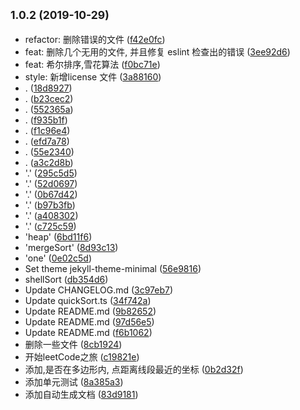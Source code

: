 ## <small>1.0.2 (2019-10-29)</small>

* refactor: 删除错误的文件 ([f42e0fc](https://github.com/kuunnnn/algorithms/commit/f42e0fc))
* feat: 删除几个无用的文件, 并且修复 eslint 检查出的错误 ([3ee92d6](https://github.com/kuunnnn/algorithms/commit/3ee92d6))
* feat: 希尔排序,雪花算法 ([f0bc71e](https://github.com/kuunnnn/algorithms/commit/f0bc71e))
* style: 新增license 文件 ([3a88160](https://github.com/kuunnnn/algorithms/commit/3a88160))
* . ([18d8927](https://github.com/kuunnnn/algorithms/commit/18d8927))
* . ([b23cec2](https://github.com/kuunnnn/algorithms/commit/b23cec2))
* . ([552365a](https://github.com/kuunnnn/algorithms/commit/552365a))
* . ([f935b1f](https://github.com/kuunnnn/algorithms/commit/f935b1f))
* . ([f1c96e4](https://github.com/kuunnnn/algorithms/commit/f1c96e4))
* . ([efd7a78](https://github.com/kuunnnn/algorithms/commit/efd7a78))
* . ([55e2340](https://github.com/kuunnnn/algorithms/commit/55e2340))
* . ([a3c2d8b](https://github.com/kuunnnn/algorithms/commit/a3c2d8b))
* '.' ([295c5d5](https://github.com/kuunnnn/algorithms/commit/295c5d5))
* '.' ([52d0697](https://github.com/kuunnnn/algorithms/commit/52d0697))
* '.' ([0b67d42](https://github.com/kuunnnn/algorithms/commit/0b67d42))
* '.' ([b97b3fb](https://github.com/kuunnnn/algorithms/commit/b97b3fb))
* '.' ([a408302](https://github.com/kuunnnn/algorithms/commit/a408302))
* '.' ([c725c59](https://github.com/kuunnnn/algorithms/commit/c725c59))
* 'heap' ([6bd11f6](https://github.com/kuunnnn/algorithms/commit/6bd11f6))
* 'mergeSort' ([8d93c13](https://github.com/kuunnnn/algorithms/commit/8d93c13))
* 'one' ([0e02c5d](https://github.com/kuunnnn/algorithms/commit/0e02c5d))
* Set theme jekyll-theme-minimal ([56e9816](https://github.com/kuunnnn/algorithms/commit/56e9816))
* shellSort ([db354d6](https://github.com/kuunnnn/algorithms/commit/db354d6))
* Update CHANGELOG.md ([3c97eb7](https://github.com/kuunnnn/algorithms/commit/3c97eb7))
* Update quickSort.ts ([34f742a](https://github.com/kuunnnn/algorithms/commit/34f742a))
* Update README.md ([9b82652](https://github.com/kuunnnn/algorithms/commit/9b82652))
* Update README.md ([97d56e5](https://github.com/kuunnnn/algorithms/commit/97d56e5))
* Update README.md ([f6b1062](https://github.com/kuunnnn/algorithms/commit/f6b1062))
* 删除一些文件 ([8cb1924](https://github.com/kuunnnn/algorithms/commit/8cb1924))
* 开始leetCode之旅 ([c19821e](https://github.com/kuunnnn/algorithms/commit/c19821e))
* 添加,是否在多边形内, 点距离线段最近的坐标 ([0b2d32f](https://github.com/kuunnnn/algorithms/commit/0b2d32f))
* 添加单元测试 ([8a385a3](https://github.com/kuunnnn/algorithms/commit/8a385a3))
* 添加自动生成文档 ([83d9181](https://github.com/kuunnnn/algorithms/commit/83d9181))




